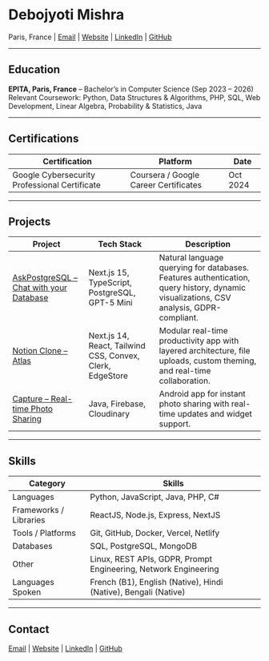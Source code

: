 # Debojyoti Mishra

Paris, France | [Email](mailto:debojyoti.mishra.x@gmail.com) | [Website](https://debojyotimishra.com) | [LinkedIn](https://linkedin.com/in/debojyotimishra) | [GitHub](https://github.com/DebojyotiMishra)

---

## Education
**EPITA, Paris, France** – Bachelor’s in Computer Science (Sep 2023 – 2026)  
Relevant Coursework: Python, Data Structures & Algorithms, PHP, SQL, Web Development, Linear Algebra, Probability & Statistics, Java  

---

## Certifications
| Certification | Platform | Date |
|---------------|---------|------|
| Google Cybersecurity Professional Certificate | Coursera / Google Career Certificates | Oct 2024 |

---

## Projects
| Project | Tech Stack | Description |
|---------|-----------|-------------|
| [AskPostgreSQL – Chat with your Database](https://github.com/DebojyotiMishra/AskPostgreSQL) | Next.js 15, TypeScript, PostgreSQL, GPT-5 Mini | Natural language querying for databases. Features authentication, query history, dynamic visualizations, CSV analysis, GDPR-compliant. |
| [Notion Clone – Atlas](https://github.com/DebojyotiMishra/atlas) | Next.js 14, React, Tailwind CSS, Convex, Clerk, EdgeStore | Modular real-time productivity app with layered architecture, file uploads, custom theming, and real-time collaboration. |
| [Capture – Real-time Photo Sharing](https://github.com/arcreane/android-project-pineapple) | Java, Firebase, Cloudinary | Android app for instant photo sharing with real-time updates and widget support. |

---

## Skills
| Category | Skills |
|----------|-------|
| Languages | Python, JavaScript, Java, PHP, C# |
| Frameworks / Libraries | ReactJS, Node.js, Express, NextJS |
| Tools / Platforms | Git, GitHub, Docker, Vercel, Netlify |
| Databases | SQL, PostgreSQL, MongoDB |
| Other | Linux, REST APIs, GDPR, Prompt Engineering, Network Engineering |
| Languages Spoken | French (B1), English (Native), Hindi (Native), Bengali (Native) |

---

## Contact
[Email](mailto:debojyoti.mishra.x@gmail.com) | [Website](https://debojyotimishra.com) | [LinkedIn](https://linkedin.com/in/debojyotimishra) | [GitHub](https://github.com/DebojyotiMishra)
